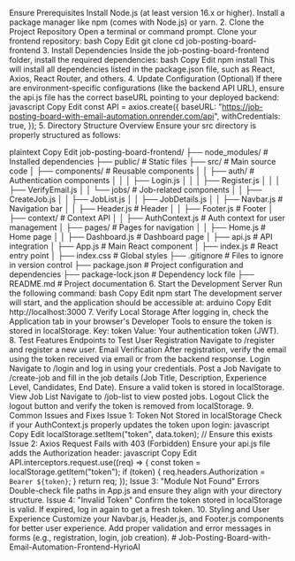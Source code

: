  Ensure Prerequisites
Install Node.js (at least version 16.x or higher).
Install a package manager like npm (comes with Node.js) or yarn.
2. Clone the Project Repository
Open a terminal or command prompt.
Clone your frontend repository:
bash
Copy
Edit
git clone <frontend-repo-url>
cd job-posting-board-frontend
3. Install Dependencies
Inside the job-posting-board-frontend folder, install the required dependencies:
bash
Copy
Edit
npm install
This will install all dependencies listed in the package.json file, such as React, Axios, React Router, and others.
4. Update Configuration (Optional)
If there are environment-specific configurations (like the backend API URL), ensure the api.js file has the correct baseURL pointing to your deployed backend:
javascript
Copy
Edit
const API = axios.create({
  baseURL: "https://job-posting-board-with-email-automation.onrender.com/api",
  withCredentials: true,
});
5. Directory Structure Overview
Ensure your src directory is properly structured as follows:

plaintext
Copy
Edit
job-posting-board-frontend/
├── node_modules/          # Installed dependencies
├── public/                # Static files
├── src/                   # Main source code
│   ├── components/        # Reusable components
│   │   ├── auth/          # Authentication components
│   │   │   ├── Login.js
│   │   │   ├── Register.js
│   │   │   ├── VerifyEmail.js
│   │   └── jobs/          # Job-related components
│   │       ├── CreateJob.js
│   │       ├── JobList.js
│   │       ├── JobDetails.js
│   │   ├── Navbar.js      # Navigation bar
│   │   ├── Header.js      # Header
│   │   ├── Footer.js      # Footer
│   ├── context/           # Context API
│   │   ├── AuthContext.js # Auth context for user management
│   ├── pages/             # Pages for navigation
│   │   ├── Home.js        # Home page
│   │   ├── Dashboard.js   # Dashboard page
│   ├── api.js             # API integration
│   ├── App.js             # Main React component
│   ├── index.js           # React entry point
│   ├── index.css          # Global styles
├── .gitignore             # Files to ignore in version control
├── package.json           # Project configuration and dependencies
├── package-lock.json      # Dependency lock file
├── README.md              # Project documentation
6. Start the Development Server
Run the following command:
bash
Copy
Edit
npm start
The development server will start, and the application should be accessible at:
arduino
Copy
Edit
http://localhost:3000
7. Verify Local Storage
After logging in, check the Application tab in your browser's Developer Tools to ensure the token is stored in localStorage.
Key: token
Value: Your authentication token (JWT).
8. Test Features
Endpoints to Test
User Registration
Navigate to /register and register a new user.
Email Verification
After registration, verify the email using the token received via email or from the backend response.
Login
Navigate to /login and log in using your credentials.
Post a Job
Navigate to /create-job and fill in the job details (Job Title, Description, Experience Level, Candidates, End Date).
Ensure a valid token is stored in localStorage.
View Job List
Navigate to /job-list to view posted jobs.
Logout
Click the logout button and verify the token is removed from localStorage.
9. Common Issues and Fixes
Issue 1: Token Not Stored in localStorage
Check if your AuthContext.js properly updates the token upon login:
javascript
Copy
Edit
localStorage.setItem("token", data.token); // Ensure this exists
Issue 2: Axios Request Fails with 403 (Forbidden)
Ensure your api.js file adds the Authorization header:
javascript
Copy
Edit
API.interceptors.request.use((req) => {
  const token = localStorage.getItem("token");
  if (token) {
    req.headers.Authorization = `Bearer ${token}`;
  }
  return req;
});
Issue 3: "Module Not Found" Errors
Double-check file paths in App.js and ensure they align with your directory structure.
Issue 4: "Invalid Token"
Confirm the token stored in localStorage is valid.
If expired, log in again to get a fresh token.
10. Styling and User Experience
Customize your Navbar.js, Header.js, and Footer.js components for better user experience.
Add proper validation and error messages in forms (e.g., registration, login, job creation).
#   J o b - P o s t i n g - B o a r d - w i t h - E m a i l - A u t o m a t i o n - F r o n t e n d - H y r i o A I  
 